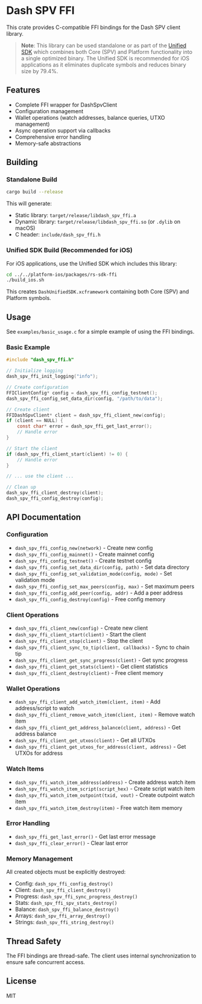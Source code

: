 # Dash SPV FFI

This crate provides C-compatible FFI bindings for the Dash SPV client library.

> **Note**: This library can be used standalone or as part of the [Unified SDK](../../platform-ios/packages/rs-sdk-ffi/UNIFIED_SDK_ARCHITECTURE.md) which combines both Core (SPV) and Platform functionality into a single optimized binary. The Unified SDK is recommended for iOS applications as it eliminates duplicate symbols and reduces binary size by 79.4%.

## Features

- Complete FFI wrapper for DashSpvClient
- Configuration management
- Wallet operations (watch addresses, balance queries, UTXO management)
- Async operation support via callbacks
- Comprehensive error handling
- Memory-safe abstractions

## Building

### Standalone Build

```bash
cargo build --release
```

This will generate:
- Static library: `target/release/libdash_spv_ffi.a`
- Dynamic library: `target/release/libdash_spv_ffi.so` (or `.dylib` on macOS)
- C header: `include/dash_spv_ffi.h`

### Unified SDK Build (Recommended for iOS)

For iOS applications, use the Unified SDK which includes this library:

```bash
cd ../../platform-ios/packages/rs-sdk-ffi
./build_ios.sh
```

This creates `DashUnifiedSDK.xcframework` containing both Core (SPV) and Platform symbols.

## Usage

See `examples/basic_usage.c` for a simple example of using the FFI bindings.

### Basic Example

```c
#include "dash_spv_ffi.h"

// Initialize logging
dash_spv_ffi_init_logging("info");

// Create configuration
FFIClientConfig* config = dash_spv_ffi_config_testnet();
dash_spv_ffi_config_set_data_dir(config, "/path/to/data");

// Create client
FFIDashSpvClient* client = dash_spv_ffi_client_new(config);
if (client == NULL) {
    const char* error = dash_spv_ffi_get_last_error();
    // Handle error
}

// Start the client
if (dash_spv_ffi_client_start(client) != 0) {
    // Handle error
}

// ... use the client ...

// Clean up
dash_spv_ffi_client_destroy(client);
dash_spv_ffi_config_destroy(config);
```

## API Documentation

### Configuration

- `dash_spv_ffi_config_new(network)` - Create new config
- `dash_spv_ffi_config_mainnet()` - Create mainnet config
- `dash_spv_ffi_config_testnet()` - Create testnet config
- `dash_spv_ffi_config_set_data_dir(config, path)` - Set data directory
- `dash_spv_ffi_config_set_validation_mode(config, mode)` - Set validation mode
- `dash_spv_ffi_config_set_max_peers(config, max)` - Set maximum peers
- `dash_spv_ffi_config_add_peer(config, addr)` - Add a peer address
- `dash_spv_ffi_config_destroy(config)` - Free config memory

### Client Operations

- `dash_spv_ffi_client_new(config)` - Create new client
- `dash_spv_ffi_client_start(client)` - Start the client
- `dash_spv_ffi_client_stop(client)` - Stop the client
- `dash_spv_ffi_client_sync_to_tip(client, callbacks)` - Sync to chain tip
- `dash_spv_ffi_client_get_sync_progress(client)` - Get sync progress
- `dash_spv_ffi_client_get_stats(client)` - Get client statistics
- `dash_spv_ffi_client_destroy(client)` - Free client memory

### Wallet Operations

- `dash_spv_ffi_client_add_watch_item(client, item)` - Add address/script to watch
- `dash_spv_ffi_client_remove_watch_item(client, item)` - Remove watch item
- `dash_spv_ffi_client_get_address_balance(client, address)` - Get address balance
- `dash_spv_ffi_client_get_utxos(client)` - Get all UTXOs
- `dash_spv_ffi_client_get_utxos_for_address(client, address)` - Get UTXOs for address

### Watch Items

- `dash_spv_ffi_watch_item_address(address)` - Create address watch item
- `dash_spv_ffi_watch_item_script(script_hex)` - Create script watch item
- `dash_spv_ffi_watch_item_outpoint(txid, vout)` - Create outpoint watch item
- `dash_spv_ffi_watch_item_destroy(item)` - Free watch item memory

### Error Handling

- `dash_spv_ffi_get_last_error()` - Get last error message
- `dash_spv_ffi_clear_error()` - Clear last error

### Memory Management

All created objects must be explicitly destroyed:
- Config: `dash_spv_ffi_config_destroy()`
- Client: `dash_spv_ffi_client_destroy()`
- Progress: `dash_spv_ffi_sync_progress_destroy()`
- Stats: `dash_spv_ffi_spv_stats_destroy()`
- Balance: `dash_spv_ffi_balance_destroy()`
- Arrays: `dash_spv_ffi_array_destroy()`
- Strings: `dash_spv_ffi_string_destroy()`

## Thread Safety

The FFI bindings are thread-safe. The client uses internal synchronization to ensure safe concurrent access.

## License

MIT